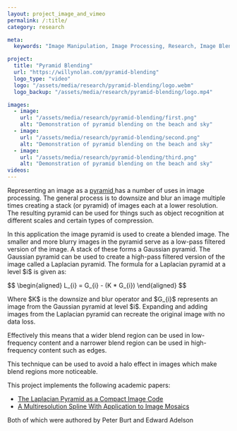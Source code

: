 ```yaml
---
layout: project_image_and_vimeo
permalink: /:title/
category: research

meta:
  keywords: "Image Manipulation, Image Processing, Research, Image Blending, Blending"

project:
  title: "Pyramid Blending"
  url: "https://willynolan.com/pyramid-blending"
  logo_type: "video"
  logo: "/assets/media/research/pyramid-blending/logo.webm"
  logo_backup: "/assets/media/research/pyramid-blending/logo.mp4"

images:
  - image:
    url: "/assets/media/research/pyramid-blending/first.png"
    alt: "Demonstration of pyramid blending on the beach and sky"
  - image:
    url: "/assets/media/research/pyramid-blending/second.png"
    alt: "Demonstration of pyramid blending on the beach and sky"
  - image:
    url: "/assets/media/research/pyramid-blending/third.png"
    alt: "Demonstration of pyramid blending on the beach and sky"
videos:
---
```

<p>
Representing an image as a <a href="https://en.wikipedia.org/wiki/Pyramid_(image_processing)"> pyramid </a> has a 
number of uses in image processing.  The general process is to downsize and blur an image multiple times creating a stack 
(or pyramid) of images each at a lower resolution. The resulting pyramid can be used for things such as object 
recognition at different scales and certain types of compression.
</p>

<p>
In this application the image pyramid is used to create a blended image.  The smaller and more blurry images in the 
pyramid serve as a low-pass filtered version of the image. A stack of these forms a Gaussian pyramid.
The Gaussian pyramid can be used to create a high-pass filtered version of the image called a Laplacian pyramid.
The formula for a Laplacian pyramid at a level $i$ is given as:
</p>

<p>
$$
\begin{aligned}
L_{i} = G_{i} - (K * G_{i})
\end{aligned}
$$
</p>

<p>
Where $K$ is the downsize and blur operator and $G_{i}$ represents an image from the Gaussian pyramid at level $i$.
Expanding and adding images from the Laplacian pyramid can recreate the original image with no data loss.
</p>

<p>
Effectively this means that a wider blend region can be used in low-frequency content and a 
narrower blend region can be used in high-frequency content such as edges.
</p>

<p>
This technique can be used to avoid a halo effect in images which make blend regions more noticeable.
</p>

<p>
This project implements the following academic papers:
<ul>
    <li>
        <a href="https://ieeexplore.ieee.org/document/1095851/authors#authors">The Laplacian Pyramid as a Compact Image Code</a>
    </li>
    <li>
        <a href="http://citeseerx.ist.psu.edu/viewdoc/summary?doi=10.1.1.56.690">A Multiresolution Spline With Application to Image Mosaics</a>
     </li>
</ul>

<p>
Both of which were authored by Peter Burt and Edward Adelson
</p>
